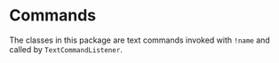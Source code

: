 # Commands
The classes in this package are text commands invoked with `!name` and called by `TextCommandListener`. 
